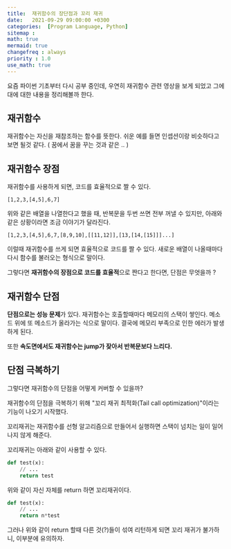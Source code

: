 ```yaml
---
title:  재귀함수의 장단점과 꼬리 재귀
date:   2021-09-29 09:00:00 +0300
categories:  [Program Language, Python]
sitemap :
math: true
mermaid: true
changefreq : always
priority : 1.0
use_math: true
---
```


요즘 파이썬 기초부터 다시 공부 중인데, 우연히 재귀함수 관련 영상을 보게 되었고 그에 대에 대한 내용을 정리해볼까 한다. 

## 재귀함수  

재귀함수는 자신을 재참조하는 함수를 뜻한다. 쉬운 예를 들면 인셉션이랑 비슷하다고 보면 될것 같다. ( 꿈에서 꿈을 꾸는 것과 같은 .. )

## 재귀함수 장점  

재귀함수를 사용하게 되면, 코드를 효율적으로 짤 수 있다.

```
[1,2,3,[4,5],6,7]
```

위와 같은 배열을 나열한다고 했을 때, 반복문을 두번 쓰면 전부 꺼낼 수 있지만, 아래와 같은 상황이라면 조금 이야기가 달라진다.

```
[1,2,3,[4,5],6,7,[8,9,10],[[11,12]],[13,[14,[15]]]...]
```

이럴때 재귀함수를 쓰게 되면 효율적으로 코드를 짤 수 있다. 새로운 배열이 나올때마다 다시 함수를 불러오는 형식으로 말이다.  

그렇다면 **재귀함수의 장점으로 코드를 효율적**으로 짠다고 한다면, 단점은 무엇을까 ? 

## 재귀함수 단점  

**단점으로는 성능 문제**가 있다. 재귀함수는 호출할때마다 메모리의 스택이 쌓인다. 메소드 위에 또 메소드가 올라가는 식으로 말이다. 결국에 메모리 부족으로 인한 에러가 발생하게 된다. 

또한 **속도면에서도 재귀함수는 jump가 잦아서 반복문보다 느리다.** 

## 단점 극복하기  

그렇다면 재귀함수의 단점을 어떻게 커버할 수 있을까?  

재귀함수의 단점을 극복하기 위해 "꼬리 재귀 최적화(Tail call optimization)"이라는 기능이 나오기 시작했다.

꼬리재귀는 재귀함수를 선형 알고리즘으로 만들어서 실행하면 스택이 넘치는 일이 일어나지 않게 해준다.  

꼬리재귀는 아래와 같이 사용할 수 있다.


```python 
def test(x):
    // ... 
    return test
```

위와 같이 자신 자체를 return 하면 꼬리재귀이다.

```python
def test(x):
    // ... 
    return n*test
```

그러나 위와 같이 return 할때 다른 것(?)들이 섞여 리턴하게 되면 꼬리 재귀가 불가하니, 이부분에 유의하자. 